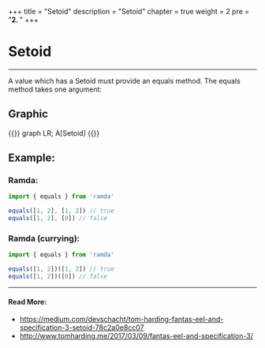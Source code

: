 +++
title = "Setoid"
description = "Setoid"
chapter = true
weight = 2
pre = "<b>2. </b>"
+++

# Setoid
---
A value which has a Setoid must provide an equals method. The equals method takes one argument:

## Graphic
{{<mermaid align="center">}}
graph LR;
    A[Setoid]
{{</mermaid>}}

## Example:

### Ramda:
```js
import { equals } from 'ramda'

equals([1, 2], [1, 2]) // true
equals([1, 2], [0]) // false
```

### Ramda (currying):
```js
import { equals } from 'ramda'

equals([1, 2])([1, 2]) // true
equals([1, 2])([0]) // false
```

---
#### Read More:
- https://medium.com/devschacht/tom-harding-fantas-eel-and-specification-3-setoid-78c2a0e8cc07
- http://www.tomharding.me/2017/03/09/fantas-eel-and-specification-3/
